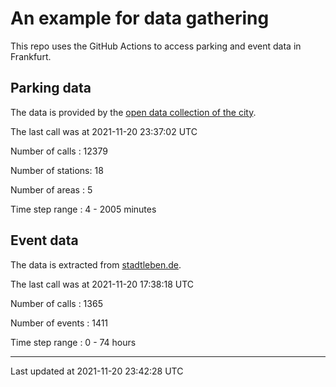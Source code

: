 # An example for data gathering

This repo uses the GitHub Actions to access parking and event data in Frankfurt.

## Parking data
The data is provided by the [open data collection of the city](https://www.offenedaten.frankfurt.de/).

The last call was at 2021-11-20 23:37:02 UTC

Number of calls   : 12379

Number of stations:    18

Number of areas   :     5

Time step range   :     4 -  2005 minutes


## Event data
The data is extracted from [stadtleben.de](https://stadtleben.de/frankfurt/).

The last call was at 2021-11-20 17:38:18 UTC

Number of calls   : 1365

Number of events  : 1411

Time step range   :    0 -   74 hours


----

Last updated at 2021-11-20 23:42:28 UTC
